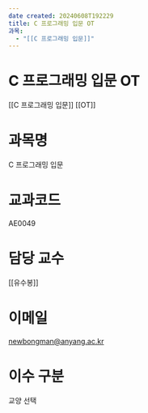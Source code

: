 ```yaml
---
date created: 20240608T192229
title: C 프로그래밍 입문 OT
과목:
  - "[[C 프로그래밍 입문]]"
---
```


# C 프로그래밍 입문 OT

 [[C 프로그래밍 입문]] [[OT]]

# 과목명

C 프로그래밍 입문

# 교과코드

AE0049

# 담당 교수

[[유수봉]]

# 이메일

newbongman@anyang.ac.kr

# 이수 구분

교양 선택
